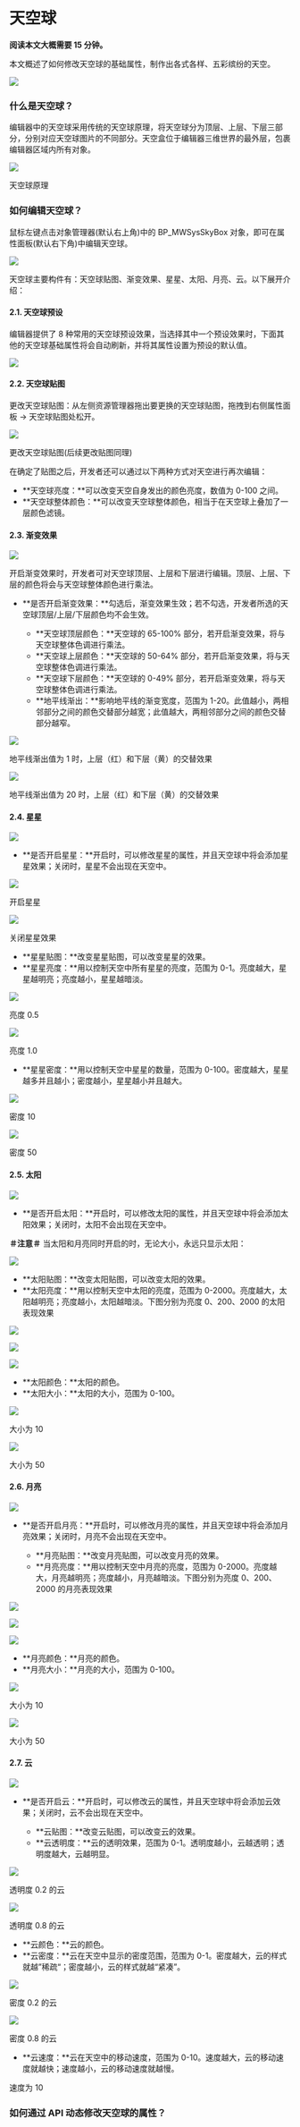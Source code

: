 # 天空球

**阅读本文大概需要 15 分钟。**

本文概述了如何修改天空球的基础属性，制作出各式各样、五彩缤纷的天空。

![](https://wstatic-a1.233leyuan.com/static/productdocs/boxcnb2Ge3avWEqm6Eet8aDnvOW.png)

### 什么是天空球？

编辑器中的天空球采用传统的天空球原理，将天空球分为顶层、上层、下层三部分，分别对应天空球图片的不同部分。天空盒位于编辑器三维世界的最外层，包裹编辑器区域内所有对象。

![](https://wstatic-a1.233leyuan.com/static/productdocs/boxcnjrsN9inh5eV5qKLykMQIrd.png)

天空球原理

### 如何编辑天空球？

鼠标左键点击对象管理器(默认右上角)中的 BP_MWSysSkyBox 对象，即可在属性面板(默认右下角)中编辑天空球。

![](https://wstatic-a1.233leyuan.com/static/productdocs/boxcnN3X3mjJRq2DwGl10JYzzTc.png)

天空球主要构件有：天空球贴图、渐变效果、星星、太阳、月亮、云。以下展开介绍：

#### 2.1. 天空球预设

编辑器提供了 8 种常用的天空球预设效果，当选择其中一个预设效果时，下面其他的天空球基础属性将会自动刷新，并将其属性设置为预设的默认值。

![](https://wstatic-a1.233leyuan.com/static/productdocs/boxcnZBXXp5ZFD3Ve4Z5rnRbBSf.gif)

#### 2.2. 天空球贴图

更改天空球贴图：从左侧资源管理器拖出要更换的天空球贴图，拖拽到右侧属性面板 → 天空球贴图处松开。

![](https://wstatic-a1.233leyuan.com/static/productdocs/boxcnxOFRZVXPR1YZi5UFPx161k.gif)

更改天空球贴图(后续更改贴图同理)

在确定了贴图之后，开发者还可以通过以下两种方式对天空进行再次编辑：

- **天空球亮度：**可以改变天空自身发出的颜色亮度，数值为 0-100 之间。
- **天空球整体颜色：**可以改变天空球整体颜色，相当于在天空球上叠加了一层颜色滤镜。

#### 2.3. 渐变效果

![](https://wstatic-a1.233leyuan.com/static/productdocs/boxcnqpWy9HieWYRXND6rd1IP4b.png)

开启渐变效果时，开发者可对天空球顶层、上层和下层进行编辑。顶层、上层、下层的颜色将会与天空球整体颜色进行乘法。

- **是否开启渐变效果：**勾选后，渐变效果生效；若不勾选，开发者所选的天空球顶层/上层/下层颜色均不会生效。

  - **天空球顶层颜色：**天空球的 65-100% 部分，若开启渐变效果，将与天空球整体色调进行乘法。
  - **天空球上层颜色：**天空球的 50-64% 部分，若开启渐变效果，将与天空球整体色调进行乘法。
  - **天空球下层颜色：**天空球的 0-49% 部分，若开启渐变效果，将与天空球整体色调进行乘法。
  - **地平线渐出：**影响地平线的渐变宽度，范围为 1-20。此值越小，两相邻部分之间的颜色交替部分越宽；此值越大，两相邻部分之间的颜色交替部分越窄。

![](https://wstatic-a1.233leyuan.com/static/productdocs/boxcnpJJbwok3KVMs2RwP5Hs3sf.png)

地平线渐出值为 1 时，上层（红）和下层（黄）的交替效果

![](https://wstatic-a1.233leyuan.com/static/productdocs/boxcn0txNcUVwMR1vwos89lgqde.png)

地平线渐出值为 20 时，上层（红）和下层（黄）的交替效果

#### 2.4. 星星

![](https://wstatic-a1.233leyuan.com/static/productdocs/boxcnbWhzkEGmIbWdyC7kmW2pnf.png)

- **是否开启星星：**开启时，可以修改星星的属性，并且天空球中将会添加星星效果；关闭时，星星不会出现在天空中。

![](https://wstatic-a1.233leyuan.com/static/productdocs/boxcnXxV09ljF4oH4IQ9IxvH1mg.png)

开启星星

![](https://wstatic-a1.233leyuan.com/static/productdocs/boxcnZnDkd6gxMCNFfhZBYal39g.png)

关闭星星效果

- **星星贴图：**改变星星贴图，可以改变星星的效果。
- **星星亮度：**用以控制天空中所有星星的亮度，范围为 0-1。亮度越大，星星越明亮；亮度越小，星星越暗淡。

![](https://wstatic-a1.233leyuan.com/static/productdocs/boxcndtEHrqNb4fZJBvTbhhuCSb.png)

亮度 0.5

![](https://wstatic-a1.233leyuan.com/static/productdocs/boxcnp5IYXfOC8wHuoQY7qAGwUj.png)

亮度 1.0

- **星星密度：**用以控制天空中星星的数量，范围为 0-100。密度越大，星星越多并且越小；密度越小，星星越小并且越大。

![](https://wstatic-a1.233leyuan.com/static/productdocs/boxcn3mstn5r6wpvP5lqn81ieJf.png)

密度 10

![](https://wstatic-a1.233leyuan.com/static/productdocs/boxcnFtyi6x15SY7i7p9HDqSSEK.png)

密度 50

#### 2.5. 太阳

![](https://wstatic-a1.233leyuan.com/static/productdocs/boxcnSnzUsjRHe8NzJDaEIXItrd.png)

- **是否开启太阳：**开启时，可以修改太阳的属性，并且天空球中将会添加太阳效果；关闭时，太阳不会出现在天空中。

**＃注意＃** 当太阳和月亮同时开启的时，无论大小，永远只显示太阳：

![](https://wstatic-a1.233leyuan.com/static/productdocs/boxcnvjwgQBzW0cYIgOrnDkGMCb.gif)

- **太阳贴图：**改变太阳贴图，可以改变太阳的效果。
- **太阳亮度：**用以控制天空中太阳的亮度，范围为 0-2000。亮度越大，太阳越明亮；亮度越小，太阳越暗淡。下图分别为亮度 0、200、2000 的太阳表现效果

![](https://wstatic-a1.233leyuan.com/static/productdocs/boxcnnjyBXgmaGTUk9CzEpZUIPh.png)

![](https://wstatic-a1.233leyuan.com/static/productdocs/boxcnnWLUBVwdV6yJVLid9ugwyb.png)

![](https://wstatic-a1.233leyuan.com/static/productdocs/boxcnurpCXk4brlNWJbbEgupnbb.png)

- **太阳颜色：**太阳的颜色。
- **太阳大小：**太阳的大小，范围为 0-100。

![](https://wstatic-a1.233leyuan.com/static/productdocs/boxcnm4btnrquxBU6jKR5sDdyTd.png)

大小为 10

![](https://wstatic-a1.233leyuan.com/static/productdocs/boxcn7heIAyGt6kf0Bo5m4CAw0e.png)

大小为 50

#### 2.6. 月亮

![](https://wstatic-a1.233leyuan.com/static/productdocs/boxcnDipHjkPhIPtPrpN23GmFgc.png)

- **是否开启月亮：**开启时，可以修改月亮的属性，并且天空球中将会添加月亮效果；关闭时，月亮不会出现在天空中。

  - **月亮贴图：**改变月亮贴图，可以改变月亮的效果。
  - **月亮亮度：**用以控制天空中月亮的亮度，范围为 0-2000。亮度越大，月亮越明亮；亮度越小，月亮越暗淡。下图分别为亮度 0、200、2000 的月亮表现效果

![](https://wstatic-a1.233leyuan.com/static/productdocs/boxcnsVyLf6tdnajtfzGFfvQgtg.png)

![](https://wstatic-a1.233leyuan.com/static/productdocs/boxcnRj2RAblzrqo8g6sWOzBemg.png)

![](https://wstatic-a1.233leyuan.com/static/productdocs/boxcnYtlf0gXXqNIwoALsoHfK1b.png)

- **月亮颜色：**月亮的颜色。
- **月亮大小：**月亮的大小，范围为 0-100。

![](https://wstatic-a1.233leyuan.com/static/productdocs/boxcnxd2OFbzGoDbrjWFH2ZpZvd.png)

大小为 10

![](https://wstatic-a1.233leyuan.com/static/productdocs/boxcnmvBg131iiGdZafyfyIHYfb.png)

大小为 50

#### 2.7. 云

![](https://wstatic-a1.233leyuan.com/static/productdocs/boxcnAxtgXV2CdzxkJvBR8tbQLb.png)

- **是否开启云：**开启时，可以修改云的属性，并且天空球中将会添加云效果；关闭时，云不会出现在天空中。

  - **云贴图：**改变云贴图，可以改变云的效果。
  - **云透明度：**云的透明效果，范围为 0-1。透明度越小，云越透明；透明度越大，云越明显。

![](https://wstatic-a1.233leyuan.com/static/productdocs/boxcnxbGGwXd5RsCcXuSr4ZV6Zg.png)

透明度 0.2 的云

![](https://wstatic-a1.233leyuan.com/static/productdocs/boxcnTABGkKRZQEpf8iLP1AvZec.png)

透明度 0.8 的云

- **云颜色：**云的颜色。
- **云密度：**云在天空中显示的密度范围，范围为 0-1。密度越大，云的样式就越”稀疏“；密度越小，云的样式就越“紧凑”。

![](https://wstatic-a1.233leyuan.com/static/productdocs/boxcnHkfiqlbr7IvMMW28i1AjPh.png)

密度 0.2 的云

![](https://wstatic-a1.233leyuan.com/static/productdocs/boxcnPw2AGYZNlKbtnOaHXyjU8b.png)

密度 0.8 的云

- **云速度：**云在天空中的移动速度，范围为 0-10。速度越大，云的移动速度就越快；速度越小，云的移动速度就越慢。

速度为 10

### 如何通过 API 动态修改天空球的属性？
